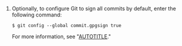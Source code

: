 1. Optionally, to configure Git to sign all commits by default, enter the following command:

   ```Shell
   $ git config --global commit.gpgsign true
   ```
   
   For more information, see "[AUTOTITLE](/authentication/managing-commit-signature-verification/signing-commits)."
